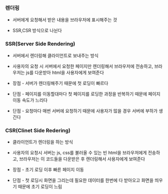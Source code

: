 ### 렌더링

* 서버에게 요청해서 받은 내용을 브라우저에 표시해주는 것

* SSR,CSR 방식으로 나뉜다

### SSR(Server Side Rendering)

* 서버에서 렌더링해 클라이언트로 보내주는 방식

* 사용자의 요청 시 서버에서 요청한 페이지만 렌더링해서 브라우저에 전송하고, 브라우저는 js를 다운받아 html을 사용자에게 보여준다

* 장점 - 서버가 렌더링해주기 때문에 첫 로딩이 빠르다

* 단점 - 페이지를 이동할대마다 첫 페이지를 로딩한 과정을 반복하기 때문에 페이지 이동 속도가 느리다

* 단점 - 요청마다 매번 서버에 요청하기 때문에 사용자가 많을 경우 서버에 부하가 생긴다

### CSR(Clinet Side Redering)

* 클라이언트가 렌더링을 하는 방식

* 사용자의 요청시 서버는 js, css를 불러올 수 있는 빈 html을 브라우저에게 전송하고, 브라우저는 이 코드들을 다운받은 후 렌더링해서 사용자에게 보여준다

* 장점 - 초기 로딩 이후 빠른 페이지 이동 

* 단점 - 첫 로딩시 화면을 그리는데 필요한 데이터를 한번에 다 받아오고 화면을 띄우기 때문에 초기 로딩이 느림
